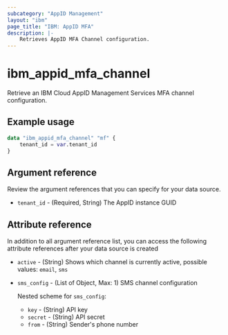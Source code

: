 ```yaml
---
subcategory: "AppID Management"
layout: "ibm"
page_title: "IBM: AppID MFA"
description: |-
    Retrieves AppID MFA Channel configuration.
---
```


# ibm_appid_mfa_channel
Retrieve an IBM Cloud AppID Management Services MFA channel configuration.

## Example usage

```terraform
data "ibm_appid_mfa_channel" "mf" {
    tenant_id = var.tenant_id
}
```

## Argument reference
Review the argument references that you can specify for your data source.

- `tenant_id` - (Required, String) The AppID instance GUID

## Attribute reference
In addition to all argument reference list, you can access the following attribute references after your data source is created

- `active` - (String) Shows which channel is currently active, possible values: `email`, `sms`
- `sms_config` - (List of Object, Max: 1) SMS channel configuration

  Nested scheme for `sms_config`:
  - `key` - (String) API key
  - `secret` - (String) API secret
  - `from` - (String) Sender's phone number


